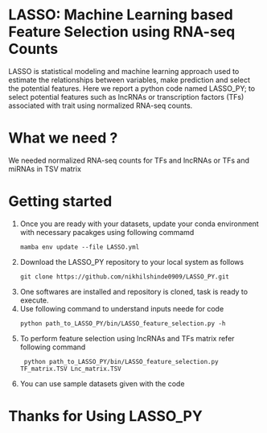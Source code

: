 # LASSO: Machine Learning based Feature Selection using RNA-seq Counts
LASSO is statistical modeling and machine learning approach used to estimate the relationships between variables, make prediction and select the potential features. Here we report a python code named LASSO_PY; to select potential features such as lncRNAs or transcription factors (TFs) associated with trait using normalized RNA-seq counts.

# What we need ?
We needed normalized RNA-seq counts for TFs and lncRNAs or TFs and miRNAs in TSV matrix

# Getting started 
1. Once you are ready with your datasets, update your conda environment with necessary pacakges using following commamd
   ```
   mamba env update --file LASSO.yml
   ```
2. Download the LASSO_PY repository to your local system as follows
   ```
   git clone https://github.com/nikhilshinde0909/LASSO_PY.git
   ```
3. One softwares are installed and repository is cloned, task is ready to execute.
4. Use following command to understand inputs neede for code
   ```
   python path_to_LASSO_PY/bin/LASSO_feature_selection.py -h
   ```
5. To perform feature selection using lncRNAs and TFs matrix refer following command
   ```
    python path_to_LASSO_PY/bin/LASSO_feature_selection.py TF_matrix.TSV Lnc_matrix.TSV
   ```
6. You can use sample datasets given with the code


# Thanks for Using LASSO_PY
